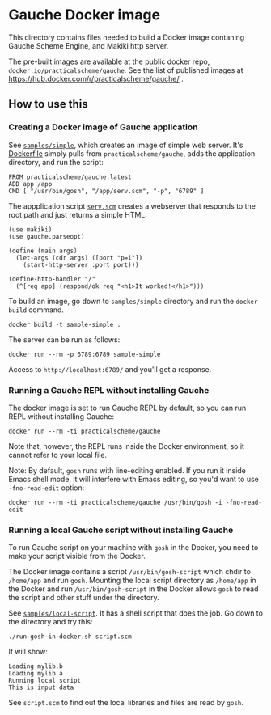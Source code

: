 # Gauche Docker image

This directory contains files needed to build a Docker image contaning
Gauche Scheme Engine, and Makiki http server.

The pre-built images are available at the public docker repo,
`docker.io/practicalscheme/gauche`.
See the list of published images at
https://hub.docker.com/r/practicalscheme/gauche/ .

## How to use this

### Creating a Docker image of Gauche application

See [`samples/simple`](samples/simple), which creates an image of simple web server.
It's [Dockerfile](samples/simple/Dockerfile) simply pulls from `practicalscheme/gauche`, adds
the application directory, and run the script:

```
FROM practicalscheme/gauche:latest
ADD app /app
CMD [ "/usr/bin/gosh", "/app/serv.scm", "-p", "6789" ]
```

The appplication script [`serv.scm`](samples/simple/app/serv.scm)
creates a webserver that responds to the root path and just returns
a simple HTML:

```
(use makiki)
(use gauche.parseopt)

(define (main args)
  (let-args (cdr args) ([port "p=i"])
    (start-http-server :port port)))

(define-http-handler "/"
  (^[req app] (respond/ok req "<h1>It worked!</h1>")))
```

To build an image, go down to `samples/simple` directory and run the
`docker build` command.

```
docker build -t sample-simple .
```

The server can be run as follows:

```
docker run --rm -p 6789:6789 sample-simple
```

Access to `http://localhost:6789/` and you'll get a response.


### Running a Gauche REPL without installing Gauche

The docker image is set to run Gauche REPL by default, so
you can run REPL without installing Gauche:

```
docker run --rm -ti practicalscheme/gauche
```

Note that, however, the REPL runs inside the Docker environment,
so it cannot refer to your local file.

Note: By default, `gosh` runs with line-editing enabled.
If you run it inside Emacs shell mode, it will interfere with
Emacs editing, so you'd want to use `-fno-read-edit` option:


```
docker run --rm -ti practicalscheme/gauche /usr/bin/gosh -i -fno-read-edit
```

### Running a local Gauche script without installing Gauche

To run Gauche script on your machine with `gosh` in the Docker, you need
to make your script visible from the Docker.

The Docker image contains a script `/usr/bin/gosh-script` which chdir
to `/home/app` and run `gosh`.  Mounting the local script directory as
`/home/app` in the Docker and run `/usr/bin/gosh-script` in the Docker
allows `gosh` to read the script and other stuff under the directory.

See [`samples/local-script`](samples/local-script).  It has a shell
script that does the job.  Go down to the directory and try this:


```
./run-gosh-in-docker.sh script.scm
```

It will show:

```
Loading mylib.b
Loading mylib.a
Running local script
This is input data
```

See `script.scm` to find out the local libraries and files are read
by `gosh`.
